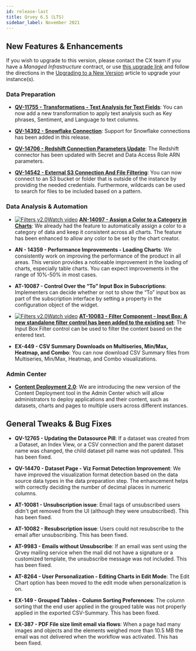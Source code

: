 ```yaml
---
id: release-last
title: Qrvey 6.5 (LTS)
sidebar_label: November 2021
---
```

<div style={{textAlign: "justify"}}>

## New Features & Enhancements
 
 If you wish to upgrade to this version, please contact the CX team if you have a *Managed Infrastructure* contract, or use <a href="https://qrvey-autodeployapp.s3.amazonaws.com/autodeployappCloudformation-enterprise-6.5.json">this upgrade link</a> and follow the directions in the <a href="/docs/get-started/upgrading-new-version">Upgrading to a New Version</a> article to upgrade your instance(s).  

### Data Preparation

* <strong><a href="/docs/ui-docs/datasets/transformations#text-analysis" target="_blank">QV-11755 - Transformations - Text Analysis for Text Fields</strong></a>: You can now add a new transformation to apply text analysis such as Key phrases, Sentiment, and Language to text columns.

* <strong><a href="/docs/ui-docs/datasets/databases" target="_blank">QV-14392 - Snowflake Connection</strong></a>: Support for Snowflake connections has been added in this release.

* <strong><a href="/docs/ui-docs/datasets/databases" target="_blank">QV-14706 - Redshift Connection Parameters Update</strong></a>: The Redshift connector has been updated with Secret and Data Access Role ARN parameters.

* <strong><a href="/docs/ui-docs/datasets/csv#using-amazon-s3" target="_blank">QV-14542 - External S3 Connection And File Filtering</strong></a>: You can now connect to an S3 bucket or folder that is outside of the instance by providing the needed credentials. Furthermore, wildcards can be used to search for files to be included based on a pattern.


### Data Analysis & Automation

* <a href="/docs/video-training/release/version-6.5/" target="_blank" class="tooltip"><img alt="Filters v2.0" src="https://s3.amazonaws.com/cdn.qrvey.com/documentation_assets/release-notes/video_icon.png#thumbnail-20" class="video-icon-png" /><span class="tooltiptext">Watch video</span></a> <a href="/docs/ui-docs/filtering-data/working-with-filters/"></a><strong><a href="/docs/ui-docs/dataviews/chart-builder#controlling-the-colors-of-the-chart" target="_blank">AN-14097 - Assign a Color to a Category in Charts</strong></a>: We already had the feature to automatically assign a color to a category of data and keep it consistent across all charts. The feature has been enhanced to allow any color to be set by the chart creator.

* <strong>AN - 14359 - Performance Improvements - Loading Charts</strong>: We consistently work on improving the performance of the product in all areas. This version provides a noticeable improvement in the loading of charts, especially table charts. You can expect improvements in the range of 10%-50% in most cases.

* <strong>AT-10087 - Control Over the “To” Input Box in Subscriptions</strong>: Implementers can decide whether or not to show the “To” input box as part of the subscription interface by setting a property in the configuration object of the widget.

* <a href="/docs/video-training/release/version-6.5/" target="_blank" class="tooltip"><img alt="Filters v2.0" src="https://s3.amazonaws.com/cdn.qrvey.com/documentation_assets/release-notes/video_icon.png#thumbnail-20" class="video-icon-png" /><span class="tooltiptext">Watch video</span></a> <a href="/docs/ui-docs/filtering-data/working-with-filters/"></a><strong><a href="/docs/ui-docs/filtering-data/working-with-filters#input-box" target="_blank">AT-10083 - Filter Component - Input Box: A new standalone filter control has been added to the existing set</strong></a>: The Input Box Filter control can be used to filter the content based on the entered text.  

* <strong>EX-449 - CSV Summary Downloads on Multiseries, Min/Max, Heatmap, and Combo</strong>: You can now download CSV Summary files from Multiseries, Min/Max, Heatmap, and Combo visualizations.

### Admin Center

* <strong><a href="/docs/admin/content-deployment/concepts" target="_blank">Content Deployment 2.0</strong></a>: We are introducing the new version of the Content Deployment tool in the Admin Center which will allow administrators to deploy applications and their content, such as datasets, charts and pages to multiple users across different instances.

## General Tweaks & Bug Fixes

* <strong>QV-12765 - Updating the Datasource Pill</strong>: If a dataset was created from a Dataset, an Index View, or a CSV connection and the parent dataset name was changed, the child dataset pill name was not updated. This has been fixed.

* <strong>QV-14470 - Dataset Page - Viz Format Detection Improvement</strong>: We have improved the visualization format detection based on the data source data types in the data preparation step. The enhancement helps with correctly deciding the number of decimal places in numeric columns.

* <strong>AT-10081 - Unsubscription issue</strong>: Email tags of unsubscribed users didn't get removed from the UI (although they were unsubscribed). This has been fixed.

* <strong>AT-10082 - Resubscription issue</strong>: Users could not resubscribe to the email after unsubscribing. This has been fixed.

* <strong>AT-9983 - Emails without Unsubscribe</strong>: If an email was sent using the Qrvey mailing service when the mail did not have a signature or a customized template, the unsubscribe message was not included. This has been fixed.

* <strong>AT-8264 - User Personalization - Editing Charts in Edit Mode</strong>: The Edit Chart option has been moved to the edit mode when personalization is on.

* <strong>EX-149 - Grouped Tables - Column Sorting Preferences</strong>: The column sorting that the end user applied in the grouped table was not properly applied in the exported CSV-Summary. This has been fixed.

* <strong>EX-387 - PDF File size limit email via flows</strong>: When a page had many images and objects and the elements weighed more than 10.5 MB the email was not delivered when the workflow was activated. This has been fixed.


</div>